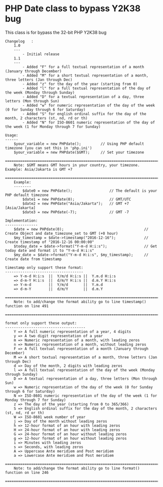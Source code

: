 # PHP Date class to bypass Y2K38 bug
This class is for bypass the 32-bit PHP Y2K38 bug
	
	Changelog	:
		1.0
		---
			- Initial release
		1.1
		---
			- Added "F" for a full textual representation of a month (January through December)
			- Added "M" for a short textual representation of a month, three letters (Jan through Dec)
			- Added "z" for the day of the year (starting from 0)
			- Added "l" for a full textual representation of the day of the week (Monday through Sunday)
			- Added "D" for a textual representation of a day, three letters (Mon through Sun)
			- Added "w" for numeric representation of the day of the week (0 for Sunday through 6 for Saturday)
			- Added "S" for english ordinal suffix for the day of the month, 2 characters (st, nd, rd or th)
			- Added "N" for ISO-8601 numeric representation of the day of the week (1 for Monday through 7 for Sunday)
	
	Usage:
	------
		$your_variable = new PHPdate();			// Using PHP default timezone (you can set this in 'php.ini')
		$your_variable = new PHPdate($GMT);		// Set your timezone
		==========================================================================================
		Note: $GMT means GMT hours in your country, your timezone. Example: Asia/Jakarta is GMT +7
		==========================================================================================
		Example:
		--------
			$date0 = new PHPdate();					// The default is your PHP default timezone
			$date1 = new PHPdate(0);				// GMT/UTC
			$date2 = new PHPdate("Asia/Jakarta");	// GMT +7 [Asia/Jakarta]
			$date3 = new PHPdate(-7);				// GMT -7
	
	Implementation:
	---------------
		$date = new PHPdate(0);										// Create Object and date_timezone_set to GMT (+0 hour)
		$my_timestamp = $date->timestamp("2016-12-16");				// Create timestamp of "2016-12-16 00:00:00"
		$today_date = $date->format("Y-m-d H:i:s");					// Get today date and format it to "Y-m-d H:i:s"
		$my_date = $date->format("Y-m-d H:i:s", $my_timestamp);		// Create date from timestamp
	
	timestamp only support these format:
	------------------------------------
		=> Y-m-d H:i:s	||	Y/m/d H:i:s	||	Y.m.d H:i:s
		=> d-m-Y H:i:s	||	d/m/Y H:i:s	||	d.m.Y H:i:s
		=> Y-m-d		||	Y/m/d		||	Y.m.d
		=> d-m-Y		||	d/m/Y		||	d.m.Y
		==================================================================================
		Note: to add/change the format ability go to line timestamp() function on line 491
		==================================================================================
	
	format only support these output:
	-------------------------------------
		Y => A full numeric representation of a year, 4 digits
		y => A two digit representation of a year
		m => Numeric representation of a month, with leading zeros
		n => Numeric representation of a month, without leading zeros
		F => A full textual representation of a month (January through December)
		M => A short textual representation of a month, three letters (Jan through Dec)
		d => Day of the month, 2 digits with leading zeros
		l => A full textual representation of the day of the week (Monday through Sunday)
		D => A textual representation of a day, three letters (Mon through Sun)
		w => Numeric representation of the day of the week (0 for Sunday through 6 for Saturday)
		N => ISO-8601 numeric representation of the day of the week (1 for Monday through 7 for Sunday)
		z => The day of the year (starting from 0 to 365/366)
		S => English ordinal suffix for the day of the month, 2 characters (st, nd, rd or th)
		W => ISO-8601 week number of year
		j => Day of the month without leading zeros
		h => 12-hour format of an hour with leading zeros
		H => 24-hour format of an hour with leading zeros
		G => 24-hour format of an hour without leading zeros
		g => 12-hour format of an hour without leading zeros
		i => Minutes with leading zeros
		s => Seconds, with leading zeros
		A => Uppercase Ante meridiem and Post meridiem
		a => Lowercase Ante meridiem and Post meridiem
		===============================================================================
		Note: to add/change the format ability go to line format() function on line 246
		===============================================================================
